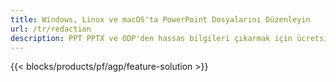 ```yaml
---
title: Windows, Linux ve macOS'ta PowerPoint Dosyalarını Düzenleyin
url: /tr/redaction
description: PPT PPTX ve ODP'den hassas bilgileri çıkarmak için ücretsiz Uygulama ve API'ler
---
```


{{< blocks/products/pf/agp/feature-solution >}} 

